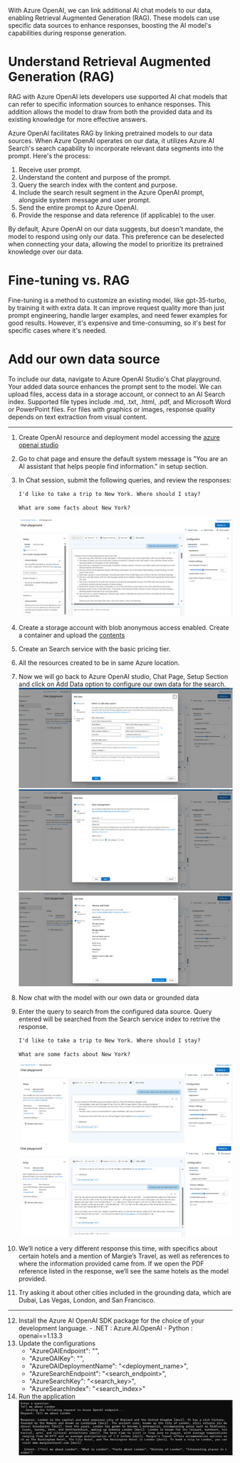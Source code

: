 With Azure OpenAI, we can link additional AI chat models to our data, enabling Retrieval Augmented Generation (RAG). These models can use specific data sources to enhance responses, boosting the AI model's capabilities during response generation.

# Understand Retrieval Augmented Generation (RAG)
RAG with Azure OpenAI lets developers use supported AI chat models that can refer to specific information sources to enhance responses. This addition allows the model to draw from both the provided data and its existing knowledge for more effective answers.

Azure OpenAI facilitates RAG by linking pretrained models to our data sources. When Azure OpenAI operates on our data, it utilizes Azure AI Search's search capability to incorporate relevant data segments into the prompt. Here's the process:

1. Receive user prompt.
2. Understand the content and purpose of the prompt.
3. Query the search index with the content and purpose.
4. Include the search result segment in the Azure OpenAI prompt, alongside system message and user prompt.
5. Send the entire prompt to Azure OpenAI.
6. Provide the response and data reference (if applicable) to the user.

By default, Azure OpenAI on our data suggests, but doesn't mandate, the model to respond using only our data. This preference can be deselected when connecting your data, allowing the model to prioritize its pretrained knowledge over our data.

# Fine-tuning vs. RAG
Fine-tuning is a method to customize an existing model, like gpt-35-turbo, by training it with extra data. It can improve request quality more than just prompt engineering, handle larger examples, and need fewer examples for good results. However, it's expensive and time-consuming, so it's best for specific cases where it's needed.

# Add our own data source
To include our data, navigate to Azure OpenAI Studio's Chat playground. Your added data source enhances the prompt sent to the model. We can upload files, access data in a storage account, or connect to an AI Search index. Supported file types include .md, .txt, .html, .pdf, and Microsoft Word or PowerPoint files. For files with graphics or images, response quality depends on text extraction from visual content.


-----------------------------------------------------------------------------------------

1. Create OpenAI resource and deployment model accessing the [azure openai studio](https://oai.azure.com/)
2. Go to chat page and ensure the  default system message is "You are an AI assistant that helps people find information." in setup section.
3. In Chat session, submit the following queries, and review the responses:
    ```markdown
    I'd like to take a trip to New York. Where should I stay?
    ```

    ```markdown
    What are some facts about New York?
    ```
    ![chat](images/Chat-1.png)

4. Create a storage account with blob anonymous access enabled. Create a container and upload the [contents](brochures/)
5. Create an Search service with the basic pricing tier.
6. All the resources created to be in same Azure location.
7. Now we will go back to Azure OpenAI studio, Chat Page, Setup Section and click on Add Data option to configure our own data for the search.
   ![AddData](images/AddData.png)
   ![AddData1](images/AddData1.png)
   ![AddData2](images/AddData2.png)
8. Now chat with the model with our own data or grounded data
9. Enter the query to search from the configured data source. Query entered will be searched from the Search service index to retrive the response.
    ```markdown
    I'd like to take a trip to New York. Where should I stay?
    ```

    ```markdown
    What are some facts about New York?
    ```
    ![search-1](images/search-1.png)
    ![search-2](images/search-2.png)
10. We’ll notice a very different response this time, with specifics about certain hotels and a mention of Margie’s Travel, as well as references to where the information provided came from. If we open the PDF reference listed in the response, we’ll see the same hotels as the model provided.
11. Try asking it about other cities included in the grounding data, which are Dubai, Las Vegas, London, and San Francisco.
-----------------------------------------------------------------------------------------------------
12.  Install the  Azure AI OpenAI SDK package for the choice of your development language.
    - .NET : Azure.AI.OpenAI
    - Python : openai==1.13.3
13. Update the configurations
    - "AzureOAIEndpoint": "<endpoint>",
    - "AzureOAIKey": "<key>",
    - "AzureOAIDeploymentName": "<deployment_name>",
    - "AzureSearchEndpoint": "<search_endpoint>",
    - "AzureSearchKey": "<search_key>",
    - "AzureSearchIndex": "<search_index>"
14. Run the application
    ![output](images/output.png)